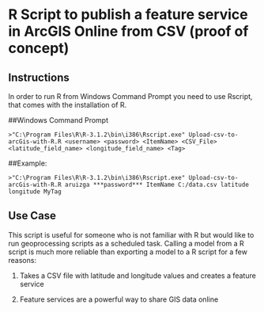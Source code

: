 R Script to publish a feature service in ArcGIS Online from CSV (proof of concept)
=========================

## Instructions

In order to run R from Windows Command Prompt you need to use Rscript, that comes with the installation of R. 

##Windows Command Prompt
```
>"C:\Program Files\R\R-3.1.2\bin\i386\Rscript.exe" Upload-csv-to-arcGis-with-R.R <username> <password> <ItemName> <CSV_File> <latitude_field_name> <longitude_field_name> <Tag>
```


##Example:
```
>"C:\Program Files\R\R-3.1.2\bin\i386\Rscript.exe" Upload-csv-to-arcGis-with-R.R aruizga ***password*** ItemName C:/data.csv latitude longitude MyTag
```


## Use Case

This script is useful for someone who is not familiar with R but would like to run geoprocessing scripts as a scheduled task. Calling a model from a R script is much more reliable than exporting a model to a R script for a few reasons:

1. Takes a CSV file with latitude and longitude values and creates a feature service

2. Feature services are a powerful way to share GIS data online
